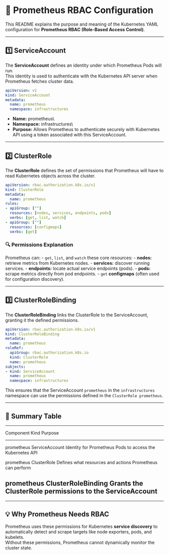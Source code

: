 # 🧠 Prometheus RBAC Configuration

This README explains the purpose and meaning of the Kubernetes YAML
configuration for **Prometheus RBAC (Role-Based Access Control)**.

------------------------------------------------------------------------

## 1️⃣ ServiceAccount

The **ServiceAccount** defines an identity under which Prometheus Pods
will run.\
This identity is used to authenticate with the Kubernetes API server
when Prometheus fetches cluster data.

``` yaml
apiVersion: v1
kind: ServiceAccount
metadata:
  name: prometheus
  namespace: infrastructures
```

-   **Name:** prometheus\
-   **Namespace:** infrastructures\
-   **Purpose:** Allows Prometheus to authenticate securely with
    Kubernetes API using a token associated with this ServiceAccount.

------------------------------------------------------------------------

## 2️⃣ ClusterRole

The **ClusterRole** defines the set of permissions that Prometheus will
have to read Kubernetes objects across the cluster.

``` yaml
apiVersion: rbac.authorization.k8s.io/v1
kind: ClusterRole
metadata:
  name: prometheus
rules:
- apiGroup: [""]
  resources: [nodes, services, endpoints, pods]
  verbs: [get, list, watch]
- apiGroup: [""]
  resources: [configmaps]
  verbs: [get]
```

### 🔍 Permissions Explanation

Prometheus can: - `get`, `list`, and `watch` these core resources: -
**nodes:** retrieve metrics from Kubernetes nodes. - **services:**
discover running services. - **endpoints:** locate actual service
endpoints (pods). - **pods:** scrape metrics directly from pod
endpoints. - `get` **configmaps** (often used for configuration
discovery).

------------------------------------------------------------------------

## 3️⃣ ClusterRoleBinding

The **ClusterRoleBinding** links the ClusterRole to the ServiceAccount,
granting it the defined permissions.

``` yaml
apiVersion: rbac.authorization.k8s.io/v1
kind: ClusterRoleBinding
metadata:
  name: prometheus
roleRef:
  apiGroup: rbac.authorization.k8s.io
  kind: ClusterRole
  name: prometheus
subjects:
- kind: ServiceAccount
  name: prometheus
  namespace: infrastructures
```

This ensures that the ServiceAccount `prometheus` in the
`infrastructures` namespace can use the permissions defined in the
`ClusterRole prometheus`.

------------------------------------------------------------------------

## 🧾 Summary Table

  ------------------------------------------------------------------------
  Component              Kind                             Purpose
  ---------------------- -------------------------------- ----------------
  prometheus             ServiceAccount                   Identity for
                                                          Prometheus Pods
                                                          to access the
                                                          Kubernetes API

  prometheus             ClusterRole                      Defines what
                                                          resources and
                                                          actions
                                                          Prometheus can
                                                          perform

  prometheus             ClusterRoleBinding               Grants the
                                                          ClusterRole
                                                          permissions to
                                                          the
                                                          ServiceAccount
  ------------------------------------------------------------------------

------------------------------------------------------------------------

## 💡 Why Prometheus Needs RBAC

Prometheus uses these permissions for Kubernetes **service discovery**
to automatically detect and scrape targets like node exporters, pods,
and kubelets.\
Without these permissions, Prometheus cannot dynamically monitor the
cluster state.
